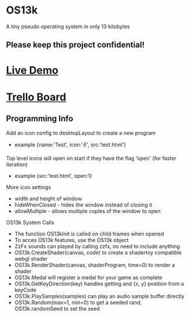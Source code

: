# OS13k
A tiny pseudo operating system in only 13 kilobytes

## Please keep this project confidential!

# [Live Demo](https://3d2k.com/js/os13k)
# [Trello Board](https://trello.com/b/1PNeOZfM/os13k)

## Programming Info

Add an icon config to desktopLayout to create a new program
- example {name:'Test', icon:'✌️', src:'test.html'}

Top level icons will open on start if they have the flag 'open' (for faster iteration)
- example {src:'test.html', open:1}

More icon settings
- width and height of window
- hideWhenClosed - hides the window instead of closing it
- allowMultiple - allows multiple copies of the window to open

OS13k System Calls
- The function OS13kInit is called on child frames when opened
- To acces OS13k features, use the OS13k object
- ZzFx sounds can played by calling zzfx, no need to include anything
- OS13k.CreateShader(canvas, code) to create a shadertoy compatible webgl shader
- OS13k.RenderShader(canvas, shaderProgram, time=0) to render a shader
- OS13k.Medal will register a medal for your game as complete
- OS13k.GetKeyDirection(key) handles getting and {x, y} position from a keyCode
- OS13k.PlaySamples(samples) can play an audio sample buffer directly
- OS13k.Random(max=1, min=0) to get a seeded rand, OS13k.randomSeed to set the seed
